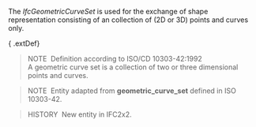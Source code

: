 The _IfcGeometricCurveSet_ is used for the exchange of shape representation consisting of an collection of (2D or 3D) points and curves only.

{ .extDef}
> NOTE&nbsp; Definition according to ISO/CD 10303-42:1992  
> A geometric curve set is a collection of two or three dimensional points and curves.

> NOTE&nbsp; Entity adapted from **geometric_curve_set** defined in ISO 10303-42.

> HISTORY&nbsp; New entity in IFC2x2.